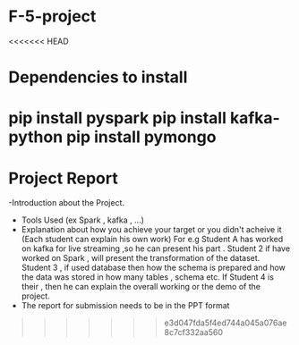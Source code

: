 # F-5-project

<<<<<<< HEAD
# Dependencies to install
pip install pyspark
pip install kafka-python
pip install pymongo
=======
# Project Report
-Introduction about the Project.
- Tools Used (ex Spark , kafka , ...)
- Explanation about how you achieve your target or you didn't acheive it (Each student can explain his own work) For e.g Student A has worked on kafka for live streaming ,so he can present his part . Student 2 if have worked on Spark , will present the transformation of the dataset. Student 3 , if used database then how the schema is prepared and how the data was stored in how many tables , schema etc. If Student 4 is their , then he can explain the overall working or the demo of the project.
- The report for submission needs to be in the PPT format
>>>>>>> e3d047fda5f4ed744a045a076ae8c7cf332aa560
